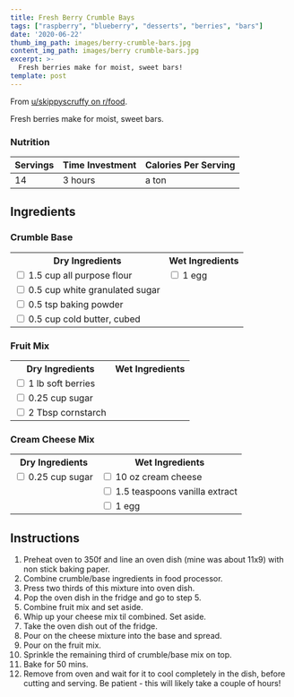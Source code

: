 ```yaml
---
title: Fresh Berry Crumble Bays
tags: ["raspberry", "blueberry", "desserts", "berries", "bars"]
date: '2020-06-22'
thumb_img_path: images/berry-crumble-bars.jpg
content_img_path: images/berry crumble-bars.jpg
excerpt: >-
  Fresh berries make for moist, sweet bars!
template: post
---
```


From [u/skippyscruffy on r/food](https://www.reddit.com/r/food/comments/hc7e81/homemade_strawberryraspberryblueberry_cheesecake/?utm_source=share&utm_medium=ios_app&utm_name=iossmf).

Fresh berries make for moist, sweet bars.

### Nutrition

Servings | Time Investment | Calories Per Serving |
---------|------------|-----------|
 14      | 3 hours    | a ton |

## Ingredients

### Crumble Base
<table class="ingredients">
    <tr>
        <th>Dry Ingredients</th>
        <th>Wet Ingredients</th>
    </tr>
    <tr>
        <td><input id="ingredient00" type="checkbox"/>&nbsp;<label for="ingredient00" >1.5 cup all purpose flour</label></td>
        <td><input id="ingredient01" type="checkbox"/>&nbsp;<label for="ingredient01" >1 egg</label></td>
    </tr>
    <tr><td><input id="ingredient02" type="checkbox"/>&nbsp;<label for="ingredient02" >0.5 cup white granulated sugar</label></td><td>&nbsp;</td></tr>
    <tr><td><input id="ingredient03" type="checkbox"/>&nbsp;<label for="ingredient03" >0.5 tsp baking powder</label></td><td>&nbsp;</td></tr>
    <tr><td><input id="ingredient04" type="checkbox"/>&nbsp;<label for="ingredient04" >0.5 cup cold butter, cubed</label></td><td>&nbsp;</td></tr>
</table>

### Fruit Mix
<table class="ingredients">
    <tr>
        <th>Dry Ingredients</th>
        <th>Wet Ingredients</th>
    </tr>
    <tr><td><input id="ingredient05" type="checkbox"/>&nbsp;<label for="ingredient05" >1 lb soft berries</label></td><td>&nbsp;</td></tr>
    <tr><td><input id="ingredient06" type="checkbox"/>&nbsp;<label for="ingredient06" >0.25 cup sugar</label></td><td>&nbsp;</td></tr>
    <tr><td><input id="ingredient07" type="checkbox"/>&nbsp;<label for="ingredient07" >2 Tbsp cornstarch</label></td><td>&nbsp;</td></tr>
</table>

### Cream Cheese Mix
<table class="ingredients">
    <tr>
        <th>Dry Ingredients</th>
        <th>Wet Ingredients</th>
    </tr>
    <tr>
        <td><input id="ingredient08" type="checkbox"/>&nbsp;<label for="ingredient08" >0.25 cup sugar</label></td>
        <td><input id="ingredient09" type="checkbox"/>&nbsp;<label for="ingredient09" >10 oz cream cheese</label></td>
    </tr>
    <tr><td>&nbsp;</td><td><input id="ingredient10" type="checkbox"/>&nbsp;<label for="ingredient10">1.5 teaspoons vanilla extract</label></td></tr>
    <tr><td>&nbsp;</td><td><input id="ingredient11" type="checkbox"/>&nbsp;<label for="ingredient11">1 egg</label></td></tr>
</table>

## Instructions

1. Preheat oven to 350f and line an oven dish (mine was about 11x9) with non stick baking paper.
2. Combine crumble/base ingredients in food processor.
3. Press two thirds of this mixture into oven dish.
4. Pop the oven dish in the fridge and go to step 5.
5. Combine fruit mix and set aside.
6. Whip up your cheese mix til combined. Set aside.
7. Take the oven dish out of the fridge.
8. Pour on the cheese mixture into the base and spread.
9. Pour on the fruit mix.
10. Sprinkle the remaining third of crumble/base mix on top.
11. Bake for 50 mins.
12. Remove from oven and wait for it to cool completely in the dish, before cutting and serving. Be patient - this will likely take a couple of hours!